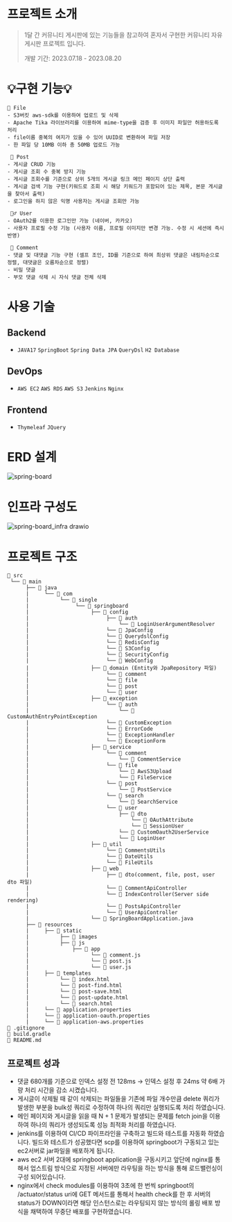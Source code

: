 # 프로젝트 소개
> 1달 간 커뮤니티 게시판에 있는 기능들을 참고하여 혼자서 구현한 커뮤니티 자유 게시판 프로젝트 입니다.
>
> 
> 개발 기간: 2023.07.18 - 2023.08.20

# 💡구현 기능💡
```
🔗 File
- S3버킷 aws-sdk를 이용하여 업로드 및 삭제
- Apache Tika 라이브러리를 이용하여 mime-type을 검증 후 이미지 파일만 허용하도록 처리
- file이름 중복의 여지가 있을 수 있어 UUID로 변환하여 파일 저장
- 한 파일 당 10MB 이하 총 50MB 업로드 가능

 📝 Post
- 게시글 CRUD 기능
- 게시글 조회 수 중복 방지 기능
- 게시글 조회수를 기준으로 상위 5개의 게시글 링크 메인 페이지 상단 출력
- 게시글 검색 기능 구현(키워드로 조회 시 해당 키워드가 포함되어 있는 제목, 본문 게시글을 찾아서 출력)
- 로그인을 하지 않은 익명 사용자는 게시글 조회만 가능

 🙋‍♂ ️User
- OAuth2를 이용한 로그인만 가능 (네이버, 카카오)
- 사용자 프로필 수정 기능 (사용자 이름, 프로필 이미지만 변경 가능. 수정 시 세션에 즉시 반영)

 🧾 Comment
- 댓글 및 대댓글 기능 구현 (셀프 조인, ID를 기준으로 하여 최상위 댓글은 내림차순으로 정렬, 대댓글은 오름차순으로 정렬)
- 비밀 댓글
- 부모 댓글 삭제 시 자식 댓글 전체 삭제
```
 
# 사용 기술
## Backend
- ```JAVA17``` ```SpringBoot``` ```Spring Data JPA``` ```QueryDsl``` ```H2 Database```

## DevOps
- ```AWS EC2``` ```AWS RDS``` ```AWS S3``` ```Jenkins``` ```Nginx```

## Frontend
- ```Thymeleaf``` ```JQuery```

# ERD 설계
![spring-board](https://github.com/tlsrhksgh/spring-board/assets/12388299/bed37d10-9aa0-4339-931a-b2dfc0b0a0da)

# 인프라 구성도
![spring-board_infra drawio](https://github.com/tlsrhksgh/spring-board/assets/12388299/695c737b-216b-43de-843d-bda0ed0052e0)


# 프로젝트 구조
```
📂 src
 └── 📂 main         
      ├── 📂 java          			
      |     └── 📂 com           		
      |          └── 📂 single         	
      |               └── 📂 springboard
      |                    ├── 📂 config
      |                         ├── 📂 auth
      |                             └── 📄 LoginUserArgumentResolver
      |                         └── 📄 JpaConfig
      |                         └── 📄 QuerydslConfig
      |                         └── 📄 RedisConfig
      |                         └── 📄 S3Config
      |                         └── 📄 SecurityConfig
      |                         └── 📄 WebConfig
      |                    ├── 📂 domain (Entity와 JpaRepository 파일)
      |                         └── 📂 comment
      |                         └── 📂 file
      |                         └── 📂 post
      |                         └── 📂 user
      |                    ├── 📂 exception
      |                         └── 📂 auth
      |                             └── 📄 CustomAuthEntryPointException
      |                         └── 📄 CustomException
      |                         └── 📄 ErrorCode
      |                         └── 📄 ExceptionHandler
      |                         └── 📄 ExceptionForm
      |                    ├── 📂 service
      |                         └── 📂 comment
      |                             └── 📄 CommentService
      |                         └── 📂 file
      |                             └── 📄 AwsS3Upload
      |                             └── 📄 FileService
      |                         └── 📂 post
      |                             └── 📄 PostService
      |                         └── 📂 search
      |                             └── 📄 SearchService
      |                         └── 📂 user
      |                             ├── 📂 dto
      |                                 └── 📄 OAuthAttribute
      |                                 └── 📄 SessionUser
      |                             └── 📄 CustomOauth2UserService
      |                             └── 📄 LoginUser
      |                    ├── 📂 util
      |                         └── 📄 CommentsUtils
      |                         └── 📄 DateUtils
      |                         └── 📄 FileUtils
      |                    ├── 📂 web
      |                         ├── 📂 dto(comment, file, post, user dto 파일)
      |                         └── 📄 CommentApiController
      |                         └── 📄 IndexController(Server side rendering)
      |                         └── 📄 PostsApiController
      |                         └── 📄 UserApiController
      |                    └── 📄 SpringBoardApplication.java
      ├── 📂 resources
      |     ├── 📂 static
      |          ├── 📂 images
      |          ├── 📂 js
      |              ├── 📂 app
      |                    └── 📄 comment.js
      |                    └── 📄 post.js
      |                    └── 📄 user.js
      |     ├── 📂 templates
      |          └── 📄 index.html
      |          └── 📄 post-find.html
      |          └── 📄 post-save.html
      |          └── 📄 post-update.html
      |          └── 📄 search.html
      |     └── 📄 application.properties
      |     └── 📄 application-oauth.properties
      |     └── 📄 application-aws.properties
📄 .gitignore    
📄 build.gradle                                                                          
📄 README.md
```

## 프로젝트 성과
- 댓글 680개를 기준으로 인덱스 설정 전 128ms -> 인덱스 설정 후 24ms 약 6배 가량 처리 시간을 감소 시켰습니다.
- 게시글이 삭제될 때 같이 삭제되는 파일들을 기존에 파일 개수만큼 delete 쿼리가 발생한 부분을 bulk성 쿼리로 수정하여 하나의 쿼리만 실행되도록 처리 하였습니다.
- 메인 페이지와 게시글을 읽을 때 N + 1 문제가 발생되는 문제를 fetch join을 이용하여 하나의 쿼리가 생성되도록 성능 최적화 처리를 하였습니다.
- jenkins를 이용하여 CI/CD 파이프라인을 구축하고 빌드와 테스트를 자동화 하였습니다. 빌드와 테스트가 성공했다면 scp를 이용하여 springboot가 구동되고 있는 ec2서버로 jar파일을 배포하게 됩니다. 
- aws ec2 서버 2대에 springboot application을 구동시키고 앞단에 nginx를 통해서 업스트림 방식으로 지정된 서버에만 라우팅을 하는 방식을 통해 로드밸런싱이 구성 되어있습니다. 
- nginx에서 check modules를 이용하여 3초에 한 번씩 springboot의 /actuator/status uri에 GET 메서드를 통해서 health check를 한 후 서버의 status가 DOWN이라면 해당 인스턴스로는 라우팅되지 않는 방식의 롤링 배포 방식을 채택하여 무중단 배포를 구현하였습니다.
